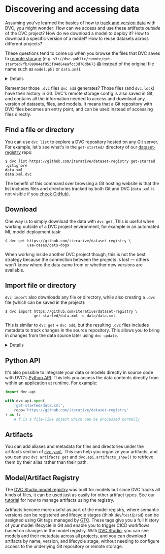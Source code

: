 # Discovering and accessing data

Assuming you've learned the basics of how to
[track and version data](/doc/start/data-management/data-versioning) with DVC,
you might wonder: How can we access and use these <abbr>artifacts</abbr>
_outside_ of the DVC project? How do we download a model to deploy it? How to
download a specific version of a model? How to reuse datasets across different
projects?

<admon type="tip">

These questions tend to come up when you browse the files that DVC saves to
[remote storage] (e.g.
`s3://dvc-public/remote/get-started/fb/89904ef053f04d64eafcc3d70db673` 😱
instead of the original file name such as `model.pkl` or `data.xml`).

[remote storage]: /doc/user-guide/data-management/remote-storage

</admon>

<details>

### 🎬 Click to watch a video about sharing data and models

https://youtu.be/EE7Gk84OZY8

</details>

Remember those `.dvc` files `dvc add` generates? Those files (and `dvc.lock`)
have their history in Git. DVC's remote storage config is also saved in Git, and
contains all the information needed to access and download any version of
datasets, files, and models. It means that a Git repository with <abbr>DVC
files</abbr> becomes an entry point, and can be used instead of accessing files
directly.

## Find a file or directory

You can use `dvc list` to explore a <abbr>DVC repository</abbr> hosted on any
Git server. For example, let's see what's in the `get-started/` directory of our
[dataset-registry](https://github.com/iterative/dataset-registry) repo:

```cli
$ dvc list https://github.com/iterative/dataset-registry get-started
.gitignore
data.xml
data.xml.dvc
```

The benefit of this command over browsing a Git hosting website is that the list
includes files and directories tracked by both Git and DVC (`data.xml` is not
visible if you
[check GitHub](https://github.com/iterative/dataset-registry/tree/master/get-started)).

## Download

One way is to simply download the data with `dvc get`. This is useful when
working outside of a <abbr>DVC project</abbr> environment, for example in an
automated ML model deployment task:

```cli
$ dvc get https://github.com/iterative/dataset-registry \
          use-cases/cats-dogs
```

When working inside another DVC project though, this is not the best strategy
because the connection between the projects is lost — others won't know where
the data came from or whether new versions are available.

## Import file or directory

`dvc import` also downloads any file or directory, while also creating a `.dvc`
file (which can be saved in the project):

```cli
$ dvc import https://github.com/iterative/dataset-registry \
             get-started/data.xml -o data/data.xml
```

This is similar to `dvc get` + `dvc add`, but the resulting `.dvc` files
includes metadata to track changes in the source repository. This allows you to
bring in changes from the data source later using `dvc update`.

<details>

### 💡 Expand to get a peek under the hood

<admon type="info">

The [dataset registry] repository doesn't actually contain a
`get-started/data.xml` file. Like `dvc get`, `dvc import` downloads from [remote
storage].

[dataset registry]: https://github.com/iterative/dataset-registry

</admon>

`.dvc` files created by `dvc import` have special fields, such as the data
source `repo` and `path` (under `deps`):

```git
+deps:
+- path: get-started/data.xml
+  repo:
+    url: https://github.com/iterative/dataset-registry
+    rev_lock: 96fdd8f12c14fa58a1b7354f15c7adb50e4e8542
 outs:
 - md5: 22a1a2931c8370d3aeedd7183606fd7f
   path: data.xml
```

The `url` and `rev_lock` subfields under `repo` are used to save the origin and
[version](https://git-scm.com/docs/revisions) of the dependency, respectively.

</details>

## Python API

It's also possible to integrate your data or models directly in source code with
DVC's [Python API](/doc/api-reference). This lets you access the data contents
directly from within an application at runtime. For example:

```py
import dvc.api

with dvc.api.open(
    'get-started/data.xml',
    repo='https://github.com/iterative/dataset-registry'
) as f:
    # f is a file-like object which can be processed normally
```

## Artifacts

You can add aliases and metadata for files and directories under the
<abbr>artifacts</abbr> section of
[`dvc.yaml`](/doc/user-guide/project-structure/dvcyaml-files#artifacts). This
can help you organize your artifacts, and you can use `dvc artifacts get` and
`dvc.api.artifacts_show()` to retrieve them by their alias rather than their
path.

## Model/Artifact Registry

<admon type="tip">

The [DVC Studio model registry] was built for models but since DVC tracks all
kinds of files, it can be used just as easily for other artifact types. See our
[tutorial] for how to manage artifacts using the registry.

</admon>

Artifacts become more useful as part of the <abbr>model registry</abbr>, where
semantic versions can be registered and lifecycle stages (think
`dev`/`test`/`prod`) can be assigned using Git tags managed by [GTO](/doc/gto).
These tags give you a full history of your model lifecycle in Git and enable you
to trigger CICD workflows based on changes in the model registry. With
[DVC Studio](https://studio.iterative.ai), you can see models and their metadata
across all projects, and you can download artifacts by name, version, and
lifecycle stage, without needing to configure access to the underlying Git
repository or remote storage.

[DVC Studio model registry]: /doc/studio/model-registry
[tutorial]: /doc/use-cases/data-registry/tutorial#sharing-and-managing-artifacts
